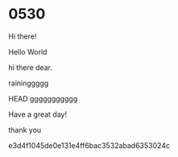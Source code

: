 # 0530

Hi there!


Hello World

hi there dear.

raininggggg

HEAD
ggggggggggg

Have a great day!

thank you

e3d4f1045de0e131e4ff6bac3532abad6353024c

